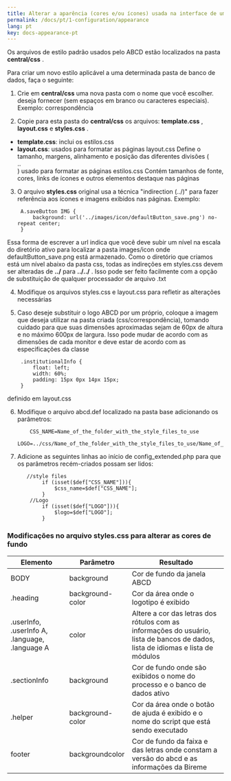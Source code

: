 ```yaml
---
title: Alterar a aparência (cores e/ou ícones) usada na interface de uma pasta de banco de dados
permalink: /docs/pt/1-configuration/appearance
lang: pt
key: docs-appearance-pt
---
```



Os arquivos de estilo padrão usados ​​pelo ABCD estão localizados na pasta **central/css** .

Para criar um novo estilo aplicável a uma determinada pasta de banco de dados, faça o seguinte:

1. Crie em **central/css** uma nova pasta com o nome que você escolher. deseja fornecer (sem espaços em branco ou caracteres especiais). Exemplo: correspondência

2. Copie para esta pasta do **central/css** os arquivos: **template.css** , **layout.css** e **styles.css** .

- **template.css**: inclui os estilos.css
- **layout.css**: usados ​​para formatar as páginas layout.css Define o tamanho, margens, alinhamento e posição das diferentes divisões (<DIV> .. </DIV>) usado para formatar as páginas estilos.css Contém tamanhos de fonte, cores, links de ícones e outros elementos destaque nas páginas 

3. O arquivo **styles.css** original usa a técnica "indirection (../)" para fazer referência aos ícones e imagens exibidos nas páginas. Exemplo:

        A.saveButton IMG { 
            background: url('../images/icon/defaultButton_save.png') no-repeat center; 
        }

Essa forma de escrever a url indica que você deve subir um nível na escala do diretório ativo para localizar a pasta images/icon onde defaultButton_save.png está armazenado. Como o diretório que criamos está um nível abaixo da pasta css, todas as indireções em styles.css devem ser alteradas de **../** para **../../** . Isso pode ser feito facilmente com a opção de substituição de qualquer processador de arquivo .txt

4. Modifique os arquivos styles.css e layout.css para refletir as alterações necessárias

5. Caso deseje substituir o logo ABCD por um próprio, coloque a imagem que deseja utilizar na pasta criada (css/correspondência), tomando cuidado para que suas dimensões aproximadas sejam de 60px de altura e no máximo 600px de largura. Isso pode mudar de acordo com as dimensões de cada monitor e deve estar de acordo com as especificações da classe

        .institutionalInfo { 
            float: left; 
            width: 60%; 
            padding: 15px 0px 14px 15px; 
        }

definido em layout.css

6. Modifique o arquivo abcd.def localizado na pasta base adicionando os parâmetros:

           CSS_NAME=Name_of_the_folder_with_the_style_files_to_use 
           LOGO=../css/Name_of_the_folder_with_the_style_files_to_use/Name_of_the_image

7. Adicione as seguintes linhas ao início de config_extended.php para que os parâmetros recém-criados possam ser lidos:

          //style files 
               if (isset($def["CSS_NAME"])){ 
                   $css_name=$def["CSS_NAME"]; 
               } 
           //Logo 
               if (isset($def["LOGO"])){ 
                   $logo=$def["LOGO"]; 
               }
           

  
### Modificações no arquivo styles.css para alterar as cores de fundo

|Elemento|Parâmetro|Resultado|
| --- | --- | --- |
| BODY | background | Cor de fundo da janela ABCD |
| .heading | background-color | Cor da área onde o logotipo é exibido |
| .userInfo, .userInfo A, .language, .language A | color | 	Altere a cor das letras dos rótulos com as informações do usuário, lista de bancos de dados, lista de idiomas e lista de módulos |
| .sectionInfo | background | Cor de fundo onde são exibidos o nome do processo e o banco de dados ativo |
| .helper | background-color | Cor da área onde o botão de ajuda é exibido e o nome do script que está sendo executado |
| footer | backgroundcolor | Cor de fundo da faixa e das letras onde constam a versão do abcd e as informações da Bireme |
